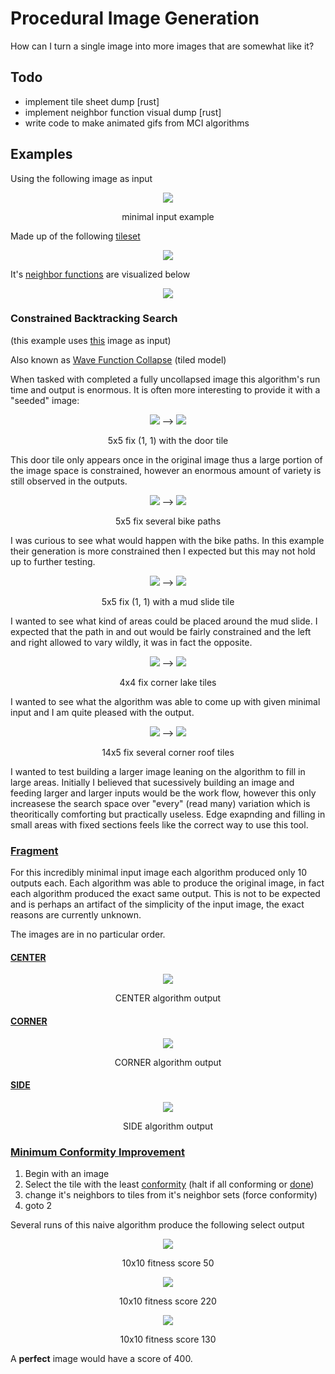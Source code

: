 # Procedural Image Generation

How can I turn a single image into more images that are somewhat like it?

## Todo

- implement tile sheet dump [rust]
- implement neighbor function visual dump [rust]
- write code to make animated gifs from MCI algorithms

## Examples

Using the following image as input 

<p align="center">
<img src=https://imgur.com/ZuOinkm.png/>
</p>
<p align = "center">minimal input example</p>

Made up of the following [tileset](https://github.com/akilmarshall/procedural-image-generation/wiki/Theory)

<p align="center">
<img src=https://imgur.com/CfTFzSk.png/>
</p>

It's [neighbor functions](https://github.com/akilmarshall/procedural-image-generation/wiki/Theory#neighbor-function) are visualized below

<p align="center">
<img src=https://imgur.com/GQAaMIr.png/>
</p>

### Constrained Backtracking Search

(this example uses [this](https://imgur.com/uFuMFEU.png) image as input)

Also known as [Wave Function Collapse](https://github.com/mxgmn/WaveFunctionCollapse) (tiled model)

When tasked with completed a fully uncollapsed image this algorithm's run time and output is enormous. It is often more interesting to provide it
with a "seeded" image:

<p align="center">
<img src=https://imgur.com/3JFRd9e.png/>
-->
<img src=https://i.imgur.com/WEzHzLh.gif/>
</p>
<p align = "center">5x5 fix (1, 1) with the door tile</p>

This door tile only appears once in the original image thus a large portion of the image space is constrained, however an enormous amount of variety is still observed in the outputs.

<p align="center">
<img src=https://imgur.com/Ow7uHy0.png/>
-->
<img src=https://imgur.com/vZ4Mdo9.gif/>
</p>
<p align = "center">5x5 fix several bike paths</p>

I was curious to see what would happen with the bike paths. In this example their generation is more constrained then I expected but this may not hold up to further testing.

<p align="center">
<img src=https://imgur.com/L7LUl8O.png/>
-->
<img src=https://imgur.com/oPeLdEJ.gif/>
</p>
<p align = "center">5x5 fix (1, 1) with a mud slide tile</p>

I wanted to see what kind of areas could be placed around the mud slide. I expected that the path in and out would be fairly constrained and the left and right allowed to vary wildly, it was in fact the opposite.

<p align="center">
<img src=https://imgur.com/hPRPo53.png/>
-->
<img src=https://imgur.com/6fZAtow.gif/>
</p>
<p align = "center">4x4 fix corner lake tiles</p>

I wanted to see what the algorithm was able to come up with given minimal input and I am quite pleased with the output.

<p align="center">
<img src=https://imgur.com/wImRKv5.png/>
-->
<img src=https://imgur.com/rvpEqSP.gif/>
</p>
<p align = "center">14x5 fix several corner roof tiles</p>

I wanted to test building a larger image leaning on the algorithm to fill in large areas.  Initially I believed that sucessively building an image and feeding larger and larger inputs would be the work flow, however this only increasese the search space over "every" (read many) variation which is theoritically comforting but practically useless. Edge exapnding and filling in small areas with fixed sections feels like the correct way to use this tool.

### [Fragment](https://github.com/akilmarshall/procedural-image-generation/wiki/Procedures#fragment)

For this incredibly minimal input image each algorithm produced only 10 outputs
each. Each algorithm was able to produce the original image, in fact each algorithm
produced the exact same output. This is not to be expected and is perhaps an
artifact of the simplicity of the input image, the exact reasons are currently unknown.

The images are in no particular order.

#### [CENTER](https://github.com/akilmarshall/procedural-image-generation/wiki/CENTER-algorithm)

<p align="center">
<img src=https://imgur.com/0fcqyXN.png/>
</p>
<p align = "center">CENTER algorithm output</p>

#### [CORNER](https://github.com/akilmarshall/procedural-image-generation/wiki/CORNER-algorithm)

<p align="center">
<img src=https://imgur.com/pXQtAjm.png>
</p>
<p align = "center">CORNER algorithm output</p>

#### [SIDE](https://github.com/akilmarshall/procedural-image-generation/wiki/SIDE-algorithm)

<p align="center">
<img src=https://imgur.com/dZEUcL5.png>
</p>
<p align = "center">SIDE algorithm output</p>

### [Minimum Conformity Improvement](https://github.com/akilmarshall/procedural-image-generation/wiki/Minimum-Conformity-Improvement)

1. Begin with an image
2. Select the tile with the least [conformity](https://github.com/akilmarshall/procedural-image-generation/wiki/Genetic-Algorithms#conformity-function) (halt if all conforming or [done](https://github.com/akilmarshall/procedural-image-generation/wiki/Minimum-Conformity-Improvement#termination))
3. change it's neighbors to tiles from it's neighbor sets (force conformity)
4. goto 2

Several runs of this naive algorithm produce the following select output

<p align="center">
<img src=https://imgur.com/MYrgU01.png>
</p>
<p align = "center">10x10 fitness score 50</p>

<p align="center">
<img src=https://imgur.com/5L3a8Ch.png>
</p>
<p align = "center">10x10 fitness score 220</p>

<p align="center">
<img src=https://imgur.com/3G4ylRZ.png>
</p>
<p align = "center">10x10 fitness score 130</p>

A **perfect** image would have a score of 400.
